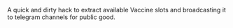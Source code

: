 A quick and dirty hack to extract available Vaccine slots and broadcasting it to telegram channels for public good. 

